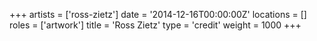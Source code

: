 +++
artists = ['ross-zietz']
date = '2014-12-16T00:00:00Z'
locations = []
roles = ['artwork']
title = 'Ross Zietz'
type = 'credit'
weight = 1000
+++
